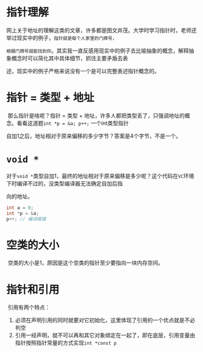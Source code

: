 # 指针理解

​    网上关于地址的理解这类的文章，许多都是图文并茂。大学时学习指针时，老师还举过现实中的例子，`指针就是每个人家里的门牌号，`

`根据门牌号就能找到你`。其实我一直反感用现实中的例子去比喻抽象的概念，解释抽象概念时可以简化其中具体细节，抓住主要矛盾去表

述，现实中的例子严格来说没有一个是可以完整表述指针概念的。

# 指针 = 类型 + 地址

​    那么指针是啥呢？指针 = 类型 + 地址，许多人都把类型丢了，只强调地址的概念。看看这道题`int *p = &a; p++;` 一个int类型指针

自加1之后，地址相对于原来偏移的多少字节？答案是4个字节，不是一个。

# `void *`

​    对于`void *`类型自加1，最终的地址相对于原来偏移是多少呢？这个代码在`VC`环境下时编译不过的，没类型编译器无法确定自加后指

向的地址。

```c
int a = 0;
int *p = &a;
p++; // 编译报错
```

# 空类的大小

​    空类的大小是1，原因是这个空类的指针至少要指向一块内存空间。

#  指针和引用

​	引用有两个特点：

1. 必须在声明引用的同时就要对它初始化，这里体现了引用的一个优点就是不必判空
2. 引用一经声明，就不可以再和其它对象绑定在一起了，即在底层，引用变量由指针按照指针常量的方式实现`int *const p`